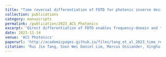 ```yaml
---
title: "Time reversal differentiation of FDTD for photonic inverse design"
collection: publications
category: manuscripts
permalink: /publication/2023_ACS_Photonics
excerpt: 'Direct differentiation of FDTD enables frequency-domain and time-domain topology optimization.'
date: 2023-11-14
venue: 'ACS Photonics'
paperurl: 'http://academicpages.github.io/files/tang_et_al_2023_time_reversal_differentiation_of_fdtd_for_photonic_inverse_design.pdf'
citation: 'Rui Jie Tang, Soon Wei Daniel Lim, Marcus Ossiander, Xinghui Yin, Federico Capasso, Time reversal differentiation of FDTD for photonic inverse design, <i>ACS Photonics</i>, 10, 12, 4140-4150, 2023'
---
```


